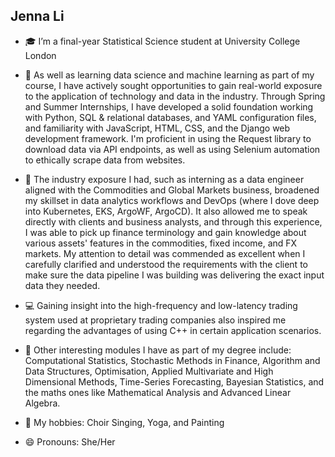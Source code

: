 ## Jenna Li

<!--
**jennajiali/jennajiali** is a ✨ _special_ ✨ repository because its `README.md` (this file) appears on your GitHub profile.
-->

- 🎓 I’m a final-year Statistical Science student at University College London

- 🌱 As well as learning data science and machine learning as part of my course, I have actively sought opportunities to gain real-world exposure to the application of technology and data in the industry. Through Spring and Summer Internships, I have developed a solid foundation working with Python, SQL & relational databases, and YAML configuration files, and familiarity with JavaScript, HTML, CSS, and the Django web development framework. I'm proficient in using the Request library to download data via API endpoints, as well as using Selenium automation to ethically scrape data from websites. 

- 💼 The industry exposure I had, such as interning as a data engineer aligned with the Commodities and Global Markets business, broadened my skillset in data analytics workflows and DevOps (where I dove deep into Kubernetes, EKS, ArgoWF, ArgoCD). It also allowed me to speak directly with clients and business analysts, and through this experience, I was able to pick up finance terminology and gain knowledge about various assets' features in the commodities, fixed income, and FX markets. My attention to detail was commended as excellent when I carefully clarified and understood the requirements with the client to make sure the data pipeline I was building was delivering the exact input data they needed. 

- 💻 Gaining insight into the high-frequency and low-latency trading system used at proprietary trading companies also inspired me regarding the advantages of using C++ in certain application scenarios.

- 📖 Other interesting modules I have as part of my degree include: Computational Statistics, Stochastic Methods in Finance, Algorithm and Data Structures, Optimisation, Applied Multivariate and High Dimensional Methods, Time-Series Forecasting, Bayesian Statistics, and the maths ones like Mathematical Analysis and Advanced Linear Algebra. 

- 👯 My hobbies: Choir Singing, Yoga, and Painting

- 😄 Pronouns: She/Her

